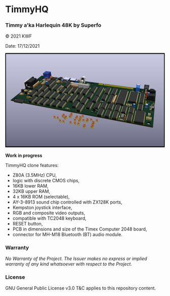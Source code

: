 # TimmyHQ
### Timmy a'ka Harlequin 48K by Superfo

© 2021 KWF

Date: 17/12/2021

![TimmyHQ](/Docs/THQ_01.png)

**Work in progress**

TimmyHQ clone features:

* Z80A (3.5MHz) CPU,
* logic with discrete CMOS chips,
* 16KB lower RAM,
* 32KB upper RAM,
* 4 x 16KB ROM (selectable),
* AY-3-8913 sound chip controlled with ZX128K ports,
* Kempston joystick interface,
* RGB and composite video outputs,
* compatible with TC2048 keyboard,
* RESET button,
* PCB in dimensions and size of the Timex Computer 2048 board,
* connector for MH-M18 Bluetooth (BT) audio module.

### Warranty

*No Warranty of the Project. The Issuer makes no express or implied warranty of any kind whatsoever with respect to the Project.*

### License

GNU General Public License v3.0 T&C applies to this repository content.
